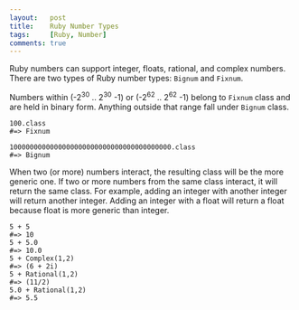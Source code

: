 ```yaml
---
layout:   post
title:    Ruby Number Types
tags:     [Ruby, Number]
comments: true
---
```


Ruby numbers can support integer, floats, rational, and complex numbers. There are two types of Ruby number types: `Bignum` and `Fixnum`.

Numbers within (-2<sup>30</sup> .. 2<sup>30</sup> -1) or (-2<sup>62</sup> .. 2<sup>62</sup> -1) belong to `Fixnum` class and are held in binary form. Anything outside that range fall under `Bignum` class.

```
100.class
#=> Fixnum

1000000000000000000000000000000000000000.class
#=> Bignum
```

When two (or more) numbers interact, the resulting class will be the more generic one. If two or more numbers from the same class interact, it will return the same class. For example, adding an integer with another integer will return another integer. Adding an integer with a float will return a float because float is more generic than integer.

```
5 + 5
#=> 10
5 + 5.0
#=> 10.0
5 + Complex(1,2)
#=> (6 + 2i)
5 + Rational(1,2)
#=> (11/2)
5.0 + Rational(1,2)
#=> 5.5
```
